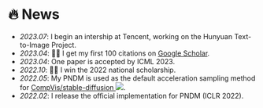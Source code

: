 # 🔥 News

- *2023.07*: I begin an intership at Tencent, working on the Hunyuan Text-to-Image Project.
- *2023.04*: 🎉🎉 I get my first 100 citations on [Google Scholar](https://scholar.google.com/citations?user=DIHzHQYAAAAJ).
- *2023.04*: One paper is accepted by ICML 2023.
- *2022.10*: 🎉🎉 I win the 2022 national scholarship.
- *2022.05*: My PNDM is used as the default acceleration sampling method for [CompVis/stable-diffusion ![](https://img.shields.io/github/stars/CompVis/stable-diffusion?style=social)](https://github.com/CompVis/stable-diffusion).
- *2022.02*: I release the official implementation for PNDM (ICLR 2022).
